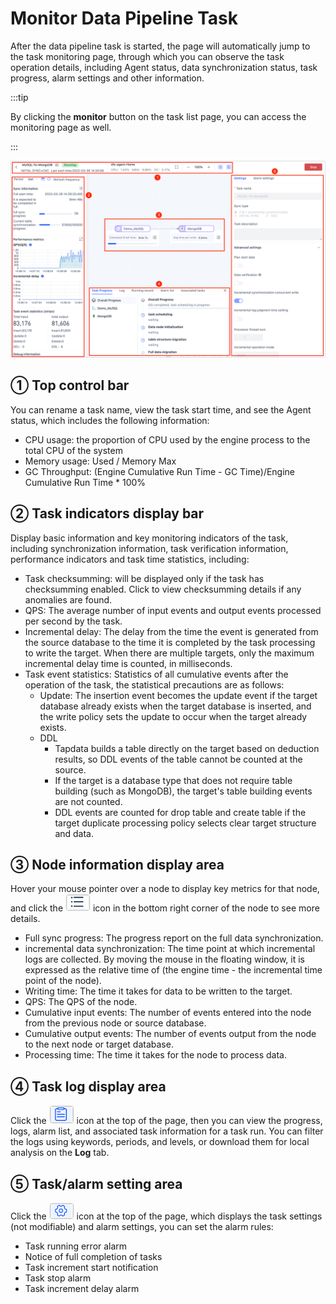# Monitor Data Pipeline Task

After the data pipeline task is started, the page will automatically jump to the task monitoring page, through which you can observe the task operation details, including Agent status, data synchronization status, task progress, alarm settings and other information.

:::tip

By clicking the **monitor** button on the task list page, you can access the monitoring page as well.

:::

![](../../images/monitor_copy_task_overview.png)



## ① Top control bar

You can rename a task name, view the task start time, and see the Agent status, which includes the following information:

* CPU usage: the proportion of CPU used by the engine process to the total CPU of the system
* Memory usage: Used / Memory Max
* GC Throughput: (Engine Cumulative Run Time - GC Time)/Engine Cumulative Run Time * 100%



## ② Task indicators display bar

Display basic information and key monitoring indicators of the task, including synchronization information, task verification information, performance indicators and task time statistics, including:

* Task checksumming: will be displayed only if the task has checksumming enabled. Click to view checksumming details if any anomalies are found.
* QPS: The average number of input events and output events processed per second by the task.
* Incremental delay: The delay from the time the event is generated from the source database to the time it is completed by the task processing to write the target. When there are multiple targets, only the maximum incremental delay time is counted, in milliseconds.
* Task event statistics: Statistics of all cumulative events after the operation of the task, the statistical precautions are as follows:
   * Update: The insertion event becomes the update event if the target database already exists when the target database is inserted, and the write policy sets the update to occur when the target already exists.
   * DDL
      * Tapdata builds a table directly on the target based on deduction results, so DDL events of the table cannot be counted at the source.
      * If the target is a database type that does not require table building (such as MongoDB), the target's table building events are not counted.
      - DDL events are counted for drop table and create table if the target duplicate processing policy selects clear target structure and data.



## ③ Node information display area

Hover your mouse pointer over a node to display key metrics for that node, and click the ![](../../images/node_more_icon.png) icon in the bottom right corner of the node to see more details.

- Full sync progress: The progress report on the full data synchronization.
- incremental data synchronization: The time point at which incremental logs are collected. By moving the mouse in the floating window, it is expressed as the relative time of (the engine time - the incremental time point of the node).
- Writing time: The time it takes for data to be written to the target.
- QPS: The QPS of the node.
- Cumulative input events: The number of events entered into the node from the previous node or source database.
- Cumulative output events: The number of events output from the node to the next node or target database.
- Processing time: The time it takes for the node to process data.



## ④ Task log display area

Click the ![](../../images/view_log_icon.png) icon at the top of the page, then you can view the progress, logs, alarm list, and associated task information for a task run. You can filter the logs using keywords, periods, and levels, or download them for local analysis on the **Log** tab.



## ⑤ Task/alarm setting area

Click the ![](../../images/task_setting_icon.png) icon at the top of the page, which displays the task settings (not modifiable) and alarm settings, you can set the alarm rules:

* Task running error alarm
* Notice of full completion of tasks
* Task increment start notification
* Task stop alarm
* Task increment delay alarm

